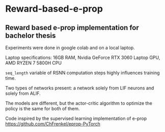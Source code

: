# Reward-based-e-prop
## Reward based e-prop implementation for bachelor thesis

Experiments were done in google colab and on a local laptop.

Laptop specifications: 16GB RAM, Nvidia GeForce RTX 3060 Laptop GPU, AMD RYZEN 7 5800H CPU

`seq_length` variable of RSNN computation steps highly influences training time.

Two types of networks present: a network solely from LIF neurons and solely from ALIF.

The models are different, but the actor-critic algorithm to optimize the policy is the same for both of them.

Code inspired by the supervised learning implementation of e-prop https://github.com/ChFrenkel/eprop-PyTorch




